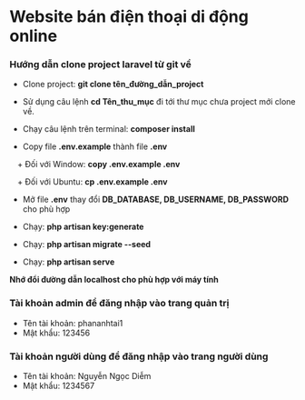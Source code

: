 # Website bán điện thoại di động online
### Hướng dẫn clone project laravel từ git về
- Clone project: **git clone tên_đường_dẫn_project**

- Sử dụng câu lệnh **cd Tên_thu_mục** đi tới thư mục chưa project mới clone về.

- Chạy câu lệnh trên terminal: **composer install**

- Copy file **.env.example** thành file **.env**

 + Đối với Window: **copy .env.example .env**

 + Đối với Ubuntu: **cp .env.example .env**

- Mở file **.env** thay đổi **DB_DATABASE, DB_USERNAME, DB_PASSWORD** cho phù hợp

- Chạy: **php artisan key:generate**

- Chạy: **php artisan migrate --seed**

- Chạy: **php artisan serve**

**Nhớ đổi đường dẫn localhost cho phù hợp với máy tính**

### Tài khoản admin để đăng nhập vào trang quản trị
- Tên tài khoản: phananhtai1
- Mật khẩu: 123456

### Tài khoản người dùng để đăng nhập vào trang người dùng
- Tên tài khoản: Nguyễn Ngọc Diễm
- Mật khẩu: 1234567
